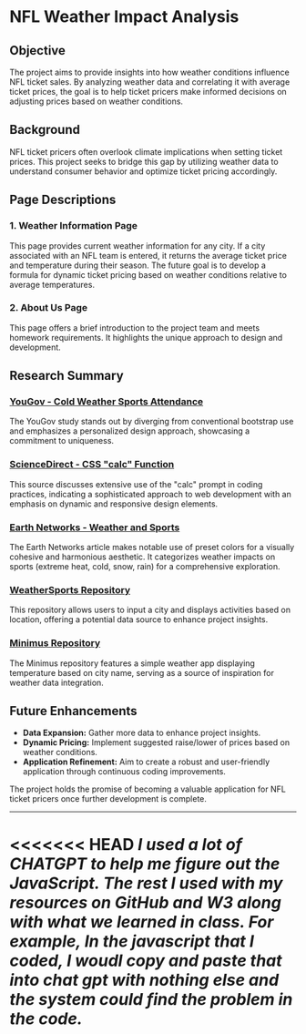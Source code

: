 # NFL Weather Impact Analysis

## Objective
The project aims to provide insights into how weather conditions influence NFL ticket sales. By analyzing weather data and correlating it with average ticket prices, the goal is to help ticket pricers make informed decisions on adjusting prices based on weather conditions.

## Background
NFL ticket pricers often overlook climate implications when setting ticket prices. This project seeks to bridge this gap by utilizing weather data to understand consumer behavior and optimize ticket pricing accordingly.

## Page Descriptions

### 1. Weather Information Page
This page provides current weather information for any city. If a city associated with an NFL team is entered, it returns the average ticket price and temperature during their season. The future goal is to develop a formula for dynamic ticket pricing based on weather conditions relative to average temperatures.

### 2. About Us Page
This page offers a brief introduction to the project team and meets homework requirements. It highlights the unique approach to design and development.

## Research Summary

### [YouGov - Cold Weather Sports Attendance](https://business.yougov.com/content/48435-new-data-reveals-thresholds-for-cold-weather-sports-attendance)
The YouGov study stands out by diverging from conventional bootstrap use and emphasizes a personalized design approach, showcasing a commitment to uniqueness.

### [ScienceDirect - CSS "calc" Function](https://www.sciencedirect.com/science/article/abs/pii/S2211973620300805)
This source discusses extensive use of the "calc" prompt in coding practices, indicating a sophisticated approach to web development with an emphasis on dynamic and responsive design elements.

### [Earth Networks - Weather and Sports](https://earthnetworks.com/blog/weather-and-sports-5-ways-changes-the-game/)
The Earth Networks article makes notable use of preset colors for a visually cohesive and harmonious aesthetic. It categorizes weather impacts on sports (extreme heat, cold, snow, rain) for a comprehensive exploration.

### [WeatherSports Repository](https://github.com/chrismojekwu/WeatherSports?tab=readme-ov-file)
This repository allows users to input a city and displays activities based on location, offering a potential data source to enhance project insights.

### [Minimus Repository](https://github.com/hamedbaatour/minimus)
The Minimus repository features a simple weather app displaying temperature based on city name, serving as a source of inspiration for weather data integration.

## Future Enhancements
- **Data Expansion:**
Gather more data to enhance project insights.
- **Dynamic Pricing:**
Implement suggested raise/lower of prices based on weather conditions.
- **Application Refinement:**
Aim to create a robust and user-friendly application through continuous coding improvements.

The project holds the promise of becoming a valuable application for NFL ticket pricers once further development is complete.

---

<<<<<<< HEAD
*I used a lot of CHATGPT to help me figure out the JavaScript. The rest I used with my resources on GitHub and W3 along with what we learned in class. For example, In the javascript that I coded, I woudl copy and paste that into chat gpt with nothing else and the system could find the problem in the code.*
=======
